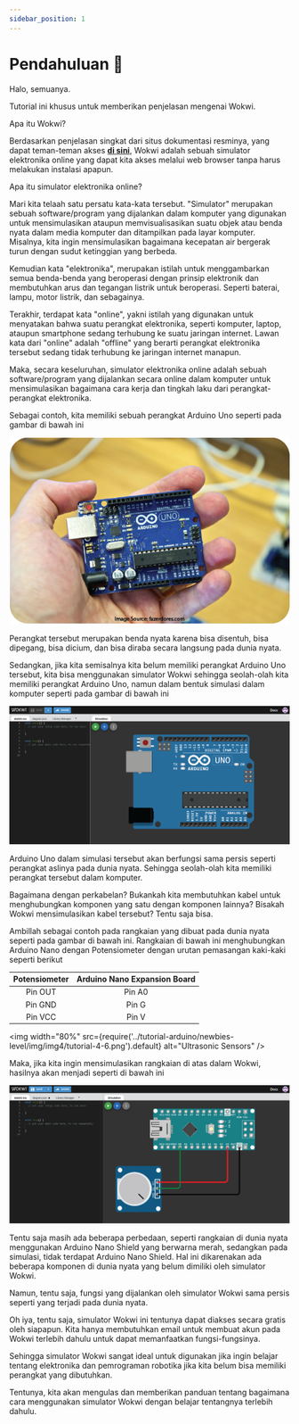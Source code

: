 ```yaml
---
sidebar_position: 1
---
```


# Pendahuluan 📣

Halo, semuanya.

Tutorial ini khusus untuk memberikan penjelasan mengenai Wokwi.

Apa itu Wokwi?

Berdasarkan penjelasan singkat dari situs dokumentasi resminya, yang dapat teman-teman akses <a target="_blank" rel="noopener noreferrer" href="https://docs.arduino.cc/learn/starting-guide/getting-started-arduino#setup">**di sini**</a>, Wokwi adalah sebuah simulator elektronika online yang dapat kita akses melalui web browser tanpa harus melakukan instalasi apapun.

Apa itu simulator elektronika online?

Mari kita telaah satu persatu kata-kata tersebut. "Simulator" merupakan sebuah software/program yang dijalankan dalam komputer yang digunakan untuk mensimulasikan ataupun memvisualisasikan suatu objek atau benda nyata dalam media komputer dan ditampilkan pada layar komputer. Misalnya, kita ingin mensimulasikan bagaimana kecepatan air bergerak turun dengan sudut ketinggian yang berbeda.

Kemudian kata "elektronika", merupakan istilah untuk menggambarkan semua benda-benda yang beroperasi dengan prinsip elektronik dan membutuhkan arus dan tegangan listrik untuk beroperasi. Seperti baterai, lampu, motor listrik, dan sebagainya.

Terakhir, terdapat kata "online", yakni istilah yang digunakan untuk menyatakan bahwa suatu perangkat elektronika, seperti komputer, laptop, ataupun smartphone sedang terhubung ke suatu jaringan internet. Lawan kata dari "online" adalah "offline" yang berarti perangkat elektronika tersebut sedang tidak terhubung ke jaringan internet manapun.

Maka, secara keseluruhan, simulator elektronika online adalah sebuah software/program yang dijalankan secara online dalam komputer untuk mensimulasikan bagaimana cara kerja dan tingkah laku dari perangkat-perangkat elektronika.

Sebagai contoh, kita memiliki sebuah perangkat Arduino Uno seperti pada gambar di bawah ini

<div width="100%" style={{textAlign: 'center'}}>

![Docs Version Dropdown](../tutorial-arduino/img/arduino-board.png)

</div>

Perangkat tersebut merupakan benda nyata karena bisa disentuh, bisa dipegang, bisa dicium, dan bisa diraba secara langsung pada dunia nyata.

Sedangkan, jika kita semisalnya kita belum memiliki perangkat Arduino Uno tersebut, kita bisa menggunakan simulator Wokwi sehingga seolah-olah kita memiliki perangkat Arduino Uno, namun dalam bentuk simulasi dalam komputer seperti pada gambar di bawah ini

<div width="100%" style={{textAlign: 'center'}}>

![Docs Version Dropdown](./img/arduino-board-simulator.png)

</div>

Arduino Uno dalam simulasi tersebut akan berfungsi sama persis seperti perangkat aslinya pada dunia nyata. Sehingga seolah-olah kita memiliki perangkat tersebut dalam komputer.

Bagaimana dengan perkabelan? Bukankah kita membutuhkan kabel untuk menghubungkan komponen yang satu dengan komponen lainnya? Bisakah Wokwi mensimulasikan kabel tersebut? Tentu saja bisa.

Ambillah sebagai contoh pada rangkaian yang dibuat pada dunia nyata seperti pada gambar di bawah ini. Rangkaian di bawah ini menghubungkan Arduino Nano dengan Potensiometer dengan urutan pemasangan kaki-kaki seperti berikut

| Potensiometer | Arduino Nano Expansion Board |
| :-----------: | :--------------------------: |
|    Pin OUT    |            Pin A0            |
|    Pin GND    |            Pin G             |
|    Pin VCC    |            Pin V             |

<p align="center" width="100%">

<img
width="80%"
src={require('../tutorial-arduino/newbies-level/img/img4/tutorial-4-6.png').default}
alt="Ultrasonic Sensors"
/>

</p>

Maka, jika kita ingin mensimulasikan rangkaian di atas dalam Wokwi, hasilnya akan menjadi seperti di bawah ini

<div width="100%" style={{textAlign: 'center'}}>

![Docs Version Dropdown](./img/arduino-nano+pot-simulator.png)

</div>

Tentu saja masih ada beberapa perbedaan, seperti rangkaian di dunia nyata menggunakan Arduino Nano Shield yang berwarna merah, sedangkan pada simulasi, tidak terdapat Arduino Nano Shield. Hal ini dikarenakan ada beberapa komponen di dunia nyata yang belum dimiliki oleh simulator Wokwi.

Namun, tentu saja, fungsi yang dijalankan oleh simulator Wokwi sama persis seperti yang terjadi pada dunia nyata.

Oh iya, tentu saja, simulator Wokwi ini tentunya dapat diakses secara gratis oleh siapapun. Kita hanya membutuhkan email untuk membuat akun pada Wokwi terlebih dahulu untuk dapat memanfaatkan fungsi-fungsinya.

Sehingga simulator Wokwi sangat ideal untuk digunakan jika ingin belajar tentang elektronika dan pemrograman robotika jika kita belum bisa memiliki perangkat yang dibutuhkan.

Tentunya, kita akan mengulas dan memberikan panduan tentang bagaimana cara menggunakan simulator Wokwi dengan belajar tentangnya terlebih dahulu.
